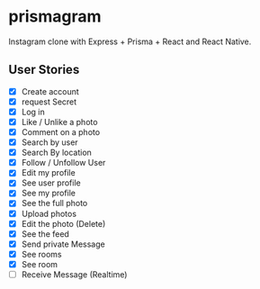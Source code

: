 # prismagram

Instagram clone with Express + Prisma + React and React Native.

## User Stories

-   [x] Create account
-   [x] request Secret
-   [x] Log in
-   [x] Like / Unlike a photo
-   [x] Comment on a photo
-   [x] Search by user
-   [x] Search By location
-   [x] Follow / Unfollow User
-   [x] Edit my profile
-   [x] See user profile
-   [x] See my profile
-   [x] See the full photo
-   [x] Upload photos
-   [x] Edit the photo (Delete)
-   [x] See the feed
-   [x] Send private Message
-   [x] See rooms
-   [x] See room
-   [ ] Receive Message (Realtime)
